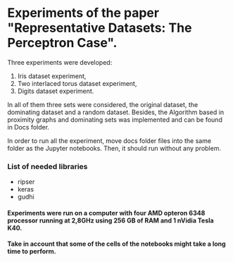 # Experiments of the paper "Representative Datasets: The Perceptron Case".

Three experiments were developed:

1. Iris dataset experiment,
2. Two interlaced torus dataset experiment,
3. Digits dataset experiment.

In all of them three sets were considered, the original dataset, the
dominating dataset and a random dataset. Besides, the Algorithm based
in proximity graphs and dominating sets was implemented and can be
found in Docs folder.

In order to run all the experiment, move docs folder files into the
same folder as the Jupyter notebooks. Then, it should run without any
problem.


### List of needed libraries

* ripser
* keras
* gudhi


#### Experiments were run on a computer with four AMD opteron 6348 processor running at 2,8GHz using 256 GB of RAM and 1 nVidia Tesla K40.


#### Take in account that some of the cells of the notebooks might take a long time to perform. 
